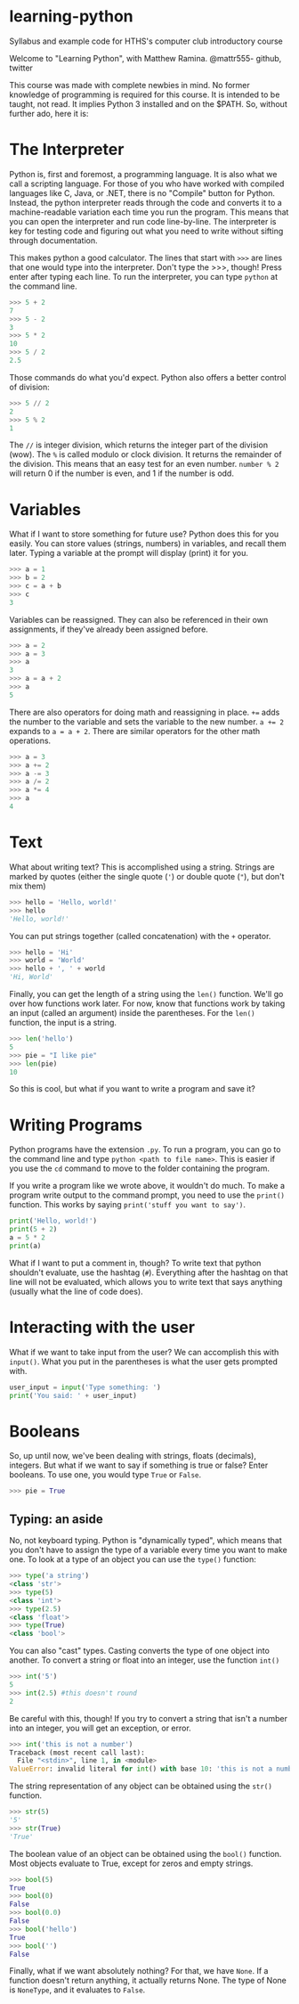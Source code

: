 learning-python
===============

Syllabus and example code for HTHS's computer club introductory course


Welcome to "Learning Python", with Matthew Ramina.
@mattr555- github, twitter

This course was made with complete newbies in mind. No former knowledge of programming is required for this course.
It is intended to be taught, not read.
It implies Python 3 installed and on the $PATH.
So, without further ado, here it is:

The Interpreter
===============

Python is, first and foremost, a programming language. It is also what we call a scripting language. For those of you who have worked with compiled languages like C, Java, or .NET, there is no "Compile" button for Python. Instead, the python interpreter reads through the code and converts it to a machine-readable variation each time you run the program. This means that you can open the interpreter and run code line-by-line. The interpreter is key for testing code and figuring out what you need to write without sifting through documentation.

This makes python a good calculator. The lines that start with `>>>` are lines that one would type into the interpreter. Don't type the >>>, though! Press enter after typing each line. To run the interpreter, you can type `python` at the command line.

```python
>>> 5 + 2
7
>>> 5 - 2
3
>>> 5 * 2
10
>>> 5 / 2
2.5
```

Those commands do what you'd expect. Python also offers a better control of division:

```python
>>> 5 // 2
2
>>> 5 % 2
1
```

The `//` is integer division, which returns the integer part of the division (wow).
The `%` is called modulo or clock division. It returns the remainder of the division. This means that an easy test for an even number. `number % 2` will return 0 if the number is even, and 1 if the number is odd.

Variables
=========

What if I want to store something for future use? Python does this for you easily. You can store values (strings, numbers) in variables, and recall them later. Typing a variable at the prompt will display (print) it for you.

```python
>>> a = 1
>>> b = 2
>>> c = a + b
>>> c
3
```

Variables can be reassigned. They can also be referenced in their own assignments, if they've already been assigned before.

```python
>>> a = 2
>>> a = 3
>>> a
3
>>> a = a + 2
>>> a
5
```

There are also operators for doing math and reassigning in place. `+=` adds the number to the variable and sets the variable to the new number. `a += 2` expands to `a = a + 2`. There are similar operators for the other math operations.

```python
>>> a = 3
>>> a += 2
>>> a -= 3
>>> a /= 2
>>> a *= 4
>>> a
4
```

Text
====

What about writing text? This is accomplished using a string. Strings are marked by quotes (either the single quote (`'`) or double quote (`"`), but don't mix them)

```python
>>> hello = 'Hello, world!'
>>> hello
'Hello, world!'
```

You can put strings together (called concatenation) with the `+` operator.

```python
>>> hello = 'Hi'
>>> world = 'World'
>>> hello + ', ' + world
'Hi, World'
```

Finally, you can get the length of a string using the `len()` function. We'll go over how functions work later. For now, know that functions work by taking an input (called an argument) inside the parentheses. For the `len()` function, the input is a string.

```python
>>> len('hello')
5
>>> pie = "I like pie"
>>> len(pie)
10
```

So this is cool, but what if you want to write a program and save it?

Writing Programs
================

Python programs have the extension `.py`. To run a program, you can go to the command line and type `python <path to file name>`. This is easier if you use the `cd` command to move to the folder containing the program.

If you write a program like we wrote above, it wouldn't do much. To make a program write output to the command prompt, you need to use the `print()` function. This works by saying `print('stuff you want to say')`. 

```python
print('Hello, world!')
print(5 + 2)
a = 5 * 2
print(a)
```

What if I want to put a comment in, though? To write text that python shouldn't evaluate, use the hashtag (`#`). Everything after the hashtag on that line will not be evaluated, which allows you to write text that says anything (usually what the line of code does).

Interacting with the user
=========================

What if we want to take input from the user? We can accomplish this with `input()`. What you put in the parentheses is what the user gets prompted with.

```python
user_input = input('Type something: ')
print('You said: ' + user_input)
```

Booleans
========

So, up until now, we've been dealing with strings, floats (decimals), integers. But what if we want to say if something is true or false? Enter booleans. To use one, you would type `True` or `False`.

```python
>>> pie = True
```

Typing: an aside
----------------

No, not keyboard typing. Python is "dynamically typed", which means that you don't have to assign the type of a variable every time you want to make one. To look at a type of an object you can use the `type()` function:

```python
>>> type('a string')
<class 'str'>
>>> type(5)
<class 'int'>
>>> type(2.5)
<class 'float'>
>>> type(True)
<class 'bool'>
```

You can also "cast" types. Casting converts the type of one object into another. To convert a string or float into an integer, use the function `int()`

```python
>>> int('5')
5
>>> int(2.5) #this doesn't round
2
```

Be careful with this, though! If you try to convert a string that isn't a number into an integer, you will get an exception, or error.

```python
>>> int('this is not a number')
Traceback (most recent call last):
  File "<stdin>", line 1, in <module>
ValueError: invalid literal for int() with base 10: 'this is not a number'
```

The string representation of any object can be obtained using the `str()` function.

```python
>>> str(5)
'5'
>>> str(True)
'True'
```

The boolean value of an object can be obtained using the `bool()` function. Most objects evaluate to True, except for zeros and empty strings.

```python
>>> bool(5)
True
>>> bool(0)
False
>>> bool(0.0)
False
>>> bool('hello')
True
>>> bool('')
False
```

Finally, what if we want absolutely nothing? For that, we have `None`. If a function doesn't return anything, it actually returns None. The type of None is `NoneType`, and it evaluates to `False`.

